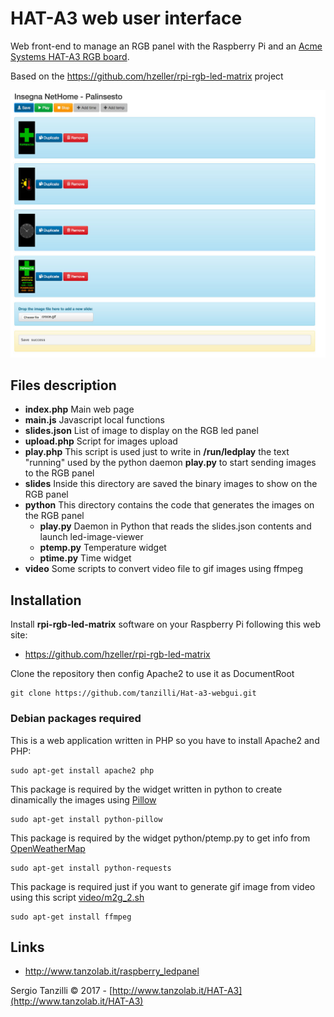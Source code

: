 # HAT-A3 web user interface

Web front-end to manage an RGB panel with the Raspberry Pi and an [Acme Systems 
HAT-A3 RGB board](http://www.tanzolab.it/HAT-A3).

Based on the  https://github.com/hzeller/rpi-rgb-led-matrix project

![Screenshot](/images/screenshot.jpg)

## Files description

* __index.php__ Main web page
* __main.js__ Javascript local functions
* __slides.json__ List of image to display on the RGB led panel
* __upload.php__ Script for images upload
* __play.php__ This script is used just to write in __/run/ledplay__ the text "running" used by the python daemon __play.py__ to start sending images to the RGB panel
* __slides__ Inside this directory are saved the binary images to show on the RGB panel
* __python__ This directory contains the code that generates the images on the RGB panel
	* __play.py__ Daemon in Python that reads the slides.json contents and launch led-image-viewer
	* __ptemp.py__ Temperature widget
	* __ptime.py__ Time widget
* __video__ Some scripts to convert video file to gif images using ffmpeg

## Installation

Install __rpi-rgb-led-matrix__ software on your Raspberry Pi following this web site:

* https://github.com/hzeller/rpi-rgb-led-matrix

Clone the repository then config Apache2 to use it as DocumentRoot

	git clone https://github.com/tanzilli/Hat-a3-webgui.git


### Debian packages required

This is a web application written in PHP so you have to install Apache2 and PHP: 

	sudo apt-get install apache2 php

This package is required by the widget written in python to create dinamically the images using [Pillow](https://python-pillow.org/)

	sudo apt-get install python-pillow

This package is required by the widget python/ptemp.py to get info from [OpenWeatherMap](https://openweathermap.org/)

	sudo apt-get install python-requests
	
This package is required just if you want to generate gif image from video using this script [video/m2g_2.sh](Hat-a3-webgui/video/m2g_2.sh)

	sudo apt-get install ffmpeg	

## Links
	
* http://www.tanzolab.it/raspberry_ledpanel

Sergio Tanzilli &copy; 2017 - [http://www.tanzolab.it/HAT-A3](http://www.tanzolab.it/HAT-A3)
